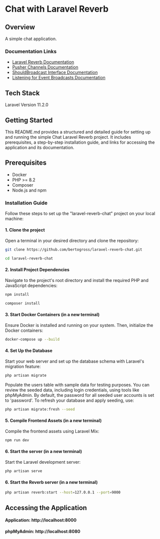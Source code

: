 # Chat with Laravel Reverb

## Overview
A simple chat application.

### Documentation Links
- [Laravel Reverb Documentation](https://laravel.com/docs/11.x/reverb)
- [Pusher Channels Documentation](https://laravel.com/docs/11.x/broadcasting#client-pusher-channels)
- [ShouldBroadcast Interface Documentation](https://laravel.com/docs/11.x/broadcasting#the-shouldbroadcast-interface)
- [Listening for Event Broadcasts Documentation](https://laravel.com/docs/11.x/broadcasting#listening-for-event-broadcasts)

## Tech Stack
Laravel Version 11.2.0

## Getting Started
This README.md provides a structured and detailed guide for setting up and running the simple Chat Laravel Reverb project. It includes prerequisites, a step-by-step installation guide, and links for accessing the application and its documentation.

## Prerequisites
- Docker
- PHP >= 8.2
- Composer
- Node.js and npm

### Installation Guide
Follow these steps to set up the "laravel-reverb-chat" project on your local machine:

#### 1. Clone the project
Open a terminal in your desired directory and clone the repository:
```bash
git clone https://github.com/bertogross/laravel-reverb-chat.git
```
```bash
cd laravel-reverb-chat
```

#### 2. Install Project Dependencies
Navigate to the project's root directory and install the required PHP and JavaScript dependencies:
```bash
npm install
```
```bash
composer install
```

#### 3. Start Docker Containers (in a new terminal)
Ensure Docker is installed and running on your system. Then, initialize the Docker containers:
```bash
docker-compose up --build
```

#### 4. Set Up the Database
Start your web server and set up the database schema with Laravel's migration feature:
```bash 
php artisan migrate 
```

Populate the users table with sample data for testing purposes. You can review the seeded data, including login credentials, using tools like phpMyAdmin. By default, the password for all seeded user accounts is set to 'password'. To refresh your database and apply seeding, use:
```bash 
php artisan migrate:fresh --seed
```

#### 5. Compile Frontend Assets (in a new terminal)
Compile the frontend assets using Laravel Mix:
```bash 
npm run dev
```

#### 6. Start the server (in a new terminal)
Start the Laravel development server:
```bash 
php artisan serve
```


#### 6. Start the Reverb server (in a new terminal)
```bash 
php artisan reverb:start --host=127.0.0.1 --port=9000
```

## Accessing the Application
#### Application: http://localhost:8000
#### phpMyAdmin: http://localhost:8080



